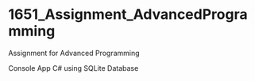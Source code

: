 # 1651_Assignment_AdvancedProgramming
Assignment for Advanced Programming

Console App C# using SQLite Database
